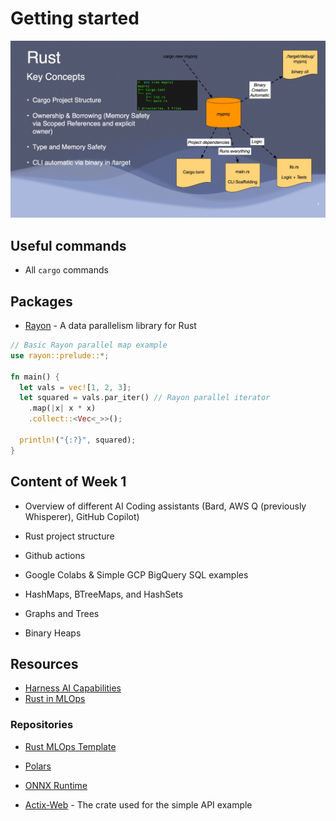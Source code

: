 # Getting started

![Rust project structure](assets/Rust_key_concepts.jpg)


## Useful commands

- All `cargo` commands

## Packages
- [Rayon](https://docs.rs/crate/rayon/latest) - A data parallelism library for Rust

~~~rust
// Basic Rayon parallel map example  
use rayon::prelude::*;

fn main() {
  let vals = vec![1, 2, 3];
  let squared = vals.par_iter() // Rayon parallel iterator 
    .map(|x| x * x)  
    .collect::<Vec<_>>(); 
  
  println!("{:?}", squared);   
}
~~~


## Content of Week 1

- Overview of different AI Coding assistants (Bard, AWS Q (previously Whisperer), GitHub Copilot)
- Rust project structure
- Github actions
- Google Colabs & Simple GCP BigQuery SQL examples

- HashMaps, BTreeMaps, and HashSets
- Graphs and Trees
- Binary Heaps

## Resources

- [Harness AI Capabilities](https://github.com/readme/guides/coding-generative-ai)
- [Rust in MLOps](https://github.com/readme/guides/rust-mlops)

### Repositories
- [Rust MLOps Template](https://github.com/noahgift/rust-mlops-template)
- [Polars](https://github.com/pola-rs/polars/)
- [ONNX Runtime](https://github.com/microsoft/onnxruntime)

- [Actix-Web](https://actix.rs/docs/getting-started) - The crate used for the simple API example
